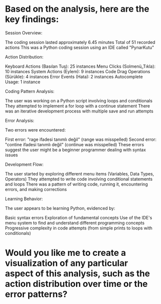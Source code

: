 # Based on the analysis, here are the key findings:

Session Overview:


The coding session lasted approximately 6.45 minutes
Total of 51 recorded actions
This was a Python coding session using an IDE called "PynarKutu"


Action Distribution:


Keyboard Actions (Basılan Tuş): 25 instances
Menu Clicks (Solmenü_Tıkla): 10 instances
System Actions (Eylem): 9 instances
Code Drag Operations (Sürükle): 4 instances
Error Events (Hata): 2 instances
Autocomplete Usage: 1 instance


Coding Pattern Analysis:


The user was working on a Python script involving loops and conditionals
They attempted to implement a for loop with a continue statement
There was an iterative development process with multiple save and run attempts


Error Analysis:


Two errors were encountered:

First error: "rage ifadesi tanımlı değil" (range was misspelled)
Second error: "contine ifadesi tanımlı değil" (continue was misspelled)
These errors suggest the user might be a beginner programmer dealing with syntax issues




Development Flow:


The user started by exploring different menu items (Variables, Data Types, Operators)
They attempted to write code involving conditional statements and loops
There was a pattern of writing code, running it, encountering errors, and making corrections


Learning Behavior:


The user appears to be learning Python, evidenced by:

Basic syntax errors
Exploration of fundamental concepts
Use of the IDE's menu system to find and understand different programming concepts
Progressive complexity in code attempts (from simple prints to loops with conditionals)



# Would you like me to create a visualization of any particular aspect of this analysis, such as the action distribution over time or the error patterns?
